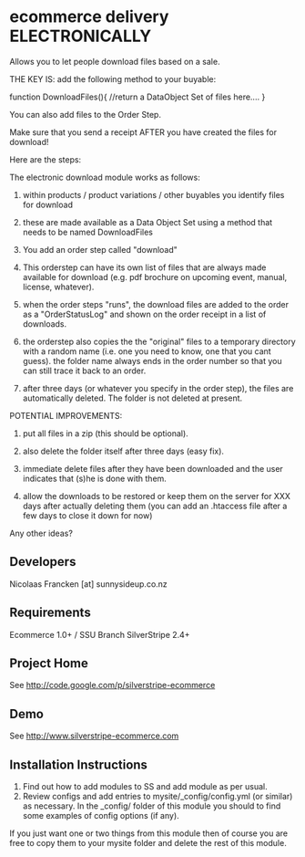 
ecommerce delivery ELECTRONICALLY
================================================================================

Allows you to let people download files based on
a sale.

THE KEY IS: add the following method to your buyable:

function DownloadFiles(){
 //return a DataObject Set of files here....
}

You can also add files to the Order Step.

Make sure that you send a receipt AFTER you have created
the files for download!

Here are the steps:


The electronic download module works as follows:

1. within products / product variations / other buyables you identify files for download

2. these are made available as a Data Object Set using a method that needs to be named DownloadFiles

3. You add an order step called "download"

4. This orderstep can have its own list of files that are always made available for download (e.g. pdf brochure on upcoming event, manual, license, whatever).

5. when the order steps "runs", the download files are added to the order as a "OrderStatusLog" and shown on the order receipt in a list of downloads.

6. the orderstep also copies the the "original" files to a temporary directory with a random name (i.e. one you need to know, one that you cant guess). the folder name always ends in the order number so that you can still trace it back to an order.

7. after three days (or whatever you specify in the order step), the files are automatically deleted.  The folder is not deleted at present.

POTENTIAL IMPROVEMENTS:

1. put all files in a zip (this should be optional).

2. also delete the folder itself after three days (easy fix).

3. immediate delete files after they have been downloaded and the user indicates that (s)he is done with them.

4. allow the downloads to be restored or keep them on the server for XXX days after actually deleting them
(you can add an .htaccess file after a few days to close it down for now)

Any other ideas?


Developers
-----------------------------------------------
Nicolaas Francken [at] sunnysideup.co.nz

Requirements
-----------------------------------------------
Ecommerce 1.0+ / SSU Branch
SilverStripe 2.4+

Project Home
-----------------------------------------------
See http://code.google.com/p/silverstripe-ecommerce

Demo
-----------------------------------------------
See http://www.silverstripe-ecommerce.com

Installation Instructions
-----------------------------------------------
1. Find out how to add modules to SS and add module as per usual.
2. Review configs and add entries to mysite/_config/config.yml
(or similar) as necessary.
In the _config/ folder of this module
you should to find some examples of config options (if any).

If you just want one or two things from this module
then of course you are free to copy them to your
mysite folder and delete the rest of this module.






